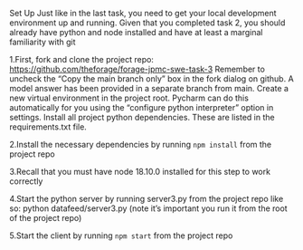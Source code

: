 Set Up
Just like in the last task, you need to get your local development environment up and running. Given that you completed task 2, you should already have python and node installed and have at least a marginal familiarity with git

1.First, fork and clone the project repo: https://github.com/theforage/forage-jpmc-swe-task-3
Remember to uncheck the “Copy the main branch only” box in the fork dialog on github. A model answer has been provided in a separate branch from main.
Create a new virtual environment in the project root. Pycharm can do this automatically for you using the “configure python interpreter” option in settings.
Install all project python dependencies. These are listed in the requirements.txt file.
 
2.Install the necessary dependencies by running `npm install` from the project repo
 
3.Recall that you must have node 18.10.0 installed for this step to work correctly
 
4.Start the python server by running server3.py from the project repo like so: python datafeed/server3.py (note it’s important you run it from the root of the project repo) 
 
5.Start the client by running `npm start` from the project repo
